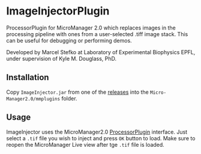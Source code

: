 # ImageInjectorPlugin
ProcessorPlugin for MicroManager 2.0 which replaces 
images in the processing pipeline with ones from a user-selected .tiff image stack.
This can be useful for debugging or performing demos.

Developed by Marcel Stefko at Laboratory of Experimental Biophysics EPFL, under
supervision of Kyle M. Douglass, PhD.

## Installation
Copy `ImageInjector.jar` from one of the [releases](https://github.com/MStefko/ImageInjectorPlugin/releases) into the `Micro-Manager2.0/mmplugins` folder.

## Usage
ImageInjector uses the MicroManager2.0 [ProcessorPlugin](https://micro-manager.org/wiki/Version_2.0_Plugins#ProcessorPlugin) interface. 
Just select a `.tif` file you wish to inject and press `OK` button to load. Make sure to reopen the MicroManager Live view after tge `.tif` file is loaded.